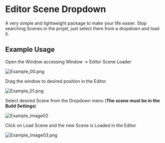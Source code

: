 # Editor Scene Dropdown

A very simple and lightweight package to make your life easier.
Stop searching Scenes in the projet, just select them from a dropdown and load it.

## Example Usage

Open the Window accessing Window -> Editor Scene Loader

![Example_00.png](../EditorSceneDropdown/Example_00.png "Open Editor using Window -&gt; Editor Scene Loader")

Drag the window to desired position in the Editor

![Example_01.png](../EditorSceneDropdown/Example_01.png)

Select desired Scene from the Dropdown menu (**The scene must be in the Build Settings**)

![Example_Image02](../EditorSceneDropdown/Example_02.png)

Click on Load Scene and the new Scene is Loaded in the Editor

![Example_Image03.png](../EditorSceneDropdown/Example_03.png)
